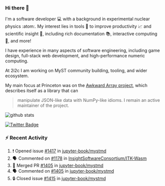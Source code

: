 ### Hi there 👋 

I'm a software developer 💻 with a background in experimental nuclear physics :atom:. My interest lies in tools :wrench: to improve productivity :chart_with_upwards_trend: and scientific insight :telescope:, including rich documentation 📚, interactive computing 🧮, and more! 

I have experience in many aspects of software engineering, including game design, full-stack web development, and high-performance numeric computing. 

At 2i2c I am working on MyST community building, tooling, and wider ecosystem. 

My main focus at Princeton was on the [Awkward Array project](awkward-array.org/), which describes itself as a library that can 
> manipulate JSON-like data with NumPy-like idioms. I remain an active maintainer of the project. 

![github stats](https://github-readme-stats.vercel.app/api?username=agoose77&show_icons=true&hide_rank=true&hide_title=true&bg_color=30,e76445,904e95&text_color=efe3ec&icon_color=efe3ec)
<!--
**agoose77/agoose77** is a ✨ _special_ ✨ repository because its `README.md` (this file) appears on your GitHub profile.

Here are some ideas to get you started:

- 🔭 I’m currently working on ...
- 🌱 I’m currently learning ...
- 👯 I’m looking to collaborate on ...
- 🤔 I’m looking for help with ...
- 💬 Ask me about ...
- 📫 How to reach me: ...
- 😄 Pronouns: ...
- ⚡ Fun fact: ...
-->

[![Twitter Badge](https://img.shields.io/twitter/follow/agoose77?style=flat-square&logo=Twitter&logoColor=white&color=cornflowerblue)](https://twitter.com/agoose77)

### :zap: Recent Activity

<!--START_SECTION:activity-->
1. ❗ Opened issue [#1417](https://github.com/jupyter-book/mystmd/issues/1417) in [jupyter-book/mystmd](https://github.com/jupyter-book/mystmd)
2. 🗣 Commented on [#1178](https://github.com/InsightSoftwareConsortium/ITK-Wasm/pull/1178#issuecomment-2258246183) in [InsightSoftwareConsortium/ITK-Wasm](https://github.com/InsightSoftwareConsortium/ITK-Wasm)
3. 🎉 Merged PR [#1405](https://github.com/jupyter-book/mystmd/pull/1405) in [jupyter-book/mystmd](https://github.com/jupyter-book/mystmd)
4. 🗣 Commented on [#1405](https://github.com/jupyter-book/mystmd/pull/1405#issuecomment-2258221383) in [jupyter-book/mystmd](https://github.com/jupyter-book/mystmd)
5. 🔒 Closed issue [#1415](https://github.com/jupyter-book/mystmd/issues/1415) in [jupyter-book/mystmd](https://github.com/jupyter-book/mystmd)
<!--END_SECTION:activity-->
